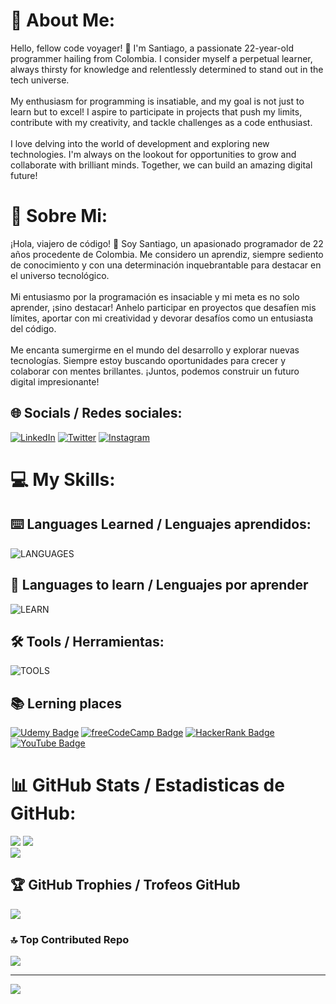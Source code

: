 # 💫 About Me:
Hello, fellow code voyager! 👋 I'm Santiago, a passionate 22-year-old programmer hailing from Colombia. I consider myself a perpetual learner, always thirsty for knowledge and relentlessly determined to stand out in the tech universe.<br><br>My enthusiasm for programming is insatiable, and my goal is not just to learn but to excel! I aspire to participate in projects that push my limits, contribute with my creativity, and tackle challenges as a code enthusiast.<br><br>I love delving into the world of development and exploring new technologies. I'm always on the lookout for opportunities to grow and collaborate with brilliant minds. Together, we can build an amazing digital future!

# 💫 Sobre Mi:
¡Hola, viajero de código! 👋 Soy Santiago, un apasionado programador de 22 años procedente de Colombia. Me considero un aprendiz, siempre sediento de conocimiento y con una determinación inquebrantable para destacar en el universo tecnológico.<br><br>Mi entusiasmo por la programación es insaciable y mi meta es no solo aprender, ¡sino destacar! Anhelo participar en proyectos que desafíen mis límites, aportar con mi creatividad y devorar desafíos como un entusiasta del código.<br><br>Me encanta sumergirme en el mundo del desarrollo y explorar nuevas tecnologías. Siempre estoy buscando oportunidades para crecer y colaborar con mentes brillantes. ¡Juntos, podemos construir un futuro digital impresionante!

## 🌐 Socials / Redes sociales:
[![LinkedIn](https://skillicons.dev/icons?i=linkedin)](https://linkedin.com/in/santiago-lopez-vallejo-b1b396264) [![Twitter](https://skillicons.dev/icons?i=twitter)](#) [![Instagram](https://skillicons.dev/icons?i=instagram)](https://www.instagram.com/notSant1ago/)
# 💻 My Skills:

## ⌨️ Languages Learned / Lenguajes aprendidos:
![LANGUAGES](https://skillicons.dev/icons?i=java,css,html,angular,cs)

## 📝 Languages to learn / Lenguajes por aprender
![LEARN](https://skillicons.dev/icons?i=flutter,php,js,react,mysql,postgres)

## 🛠️ Tools / Herramientas:
![TOOLS](https://skillicons.dev/icons?i=visualstudio,vscode,idea,git,github,discord)

## 📚 Lerning places
[![Udemy Badge](https://img.shields.io/badge/Udemy-A435F0?logo=udemy&logoColor=fff&style=for-the-badge)](https://www.udemy.com) [![freeCodeCamp Badge](https://img.shields.io/badge/freeCodeCamp-0A0A23?logo=freecodecamp&logoColor=fff&style=for-the-badge)](https://www.freecodecamp.org) [![HackerRank Badge](https://img.shields.io/badge/HackerRank-00EA64?logo=hackerrank&logoColor=000&style=for-the-badge)](https://www.hackerrank.com/profile/santyago43) [![YouTube Badge](https://img.shields.io/badge/YouTube-F00?logo=youtube&logoColor=fff&style=for-the-badge)](https://www.youtube.com)

# 📊 GitHub Stats / Estadisticas de GitHub:
![](https://github-readme-stats.vercel.app/api?username=santyago43&theme=tokyonight&hide_border=false&include_all_commits=false&count_private=false)
![](https://github-readme-streak-stats.herokuapp.com/?user=santyago43&theme=tokyonight&hide_border=false)<br/>
![](https://github-readme-stats.vercel.app/api/top-langs/?username=santyago43&theme=tokyonight&hide_border=false&include_all_commits=false&count_private=false&layout=compact)

## 🏆 GitHub Trophies / Trofeos GitHub
![](https://github-profile-trophy.vercel.app/?username=santyago43&theme=tokyonight&no-frame=false&no-bg=false&margin-w=4)

### 🔝 Top Contributed Repo
![](https://github-contributor-stats.vercel.app/api?username=santyago43&limit=5&theme=tokyonight&combine_all_yearly_contributions=true)

---
[![](https://visitcount.itsvg.in/api?id=santyago43&icon=5&color=1)](https://visitcount.itsvg.in)
